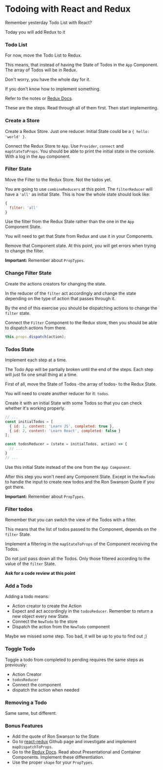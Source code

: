 # Todoing with React and Redux

Remember yesterday Todo List with React?

Today you will add Redux to it

### Todo List

For now, move the Todo List to Redux.

This means, that instead of having the State of Todos in the `App` Component. The array of Todos will be in Redux.

Don't worry, you have the whole day for it.

If you don't know how to implement something.

Refer to the notes or [Redux Docs](http://redux.js.org/docs/introduction/).

These are the steps. Read through all of them first. Then start implementing.

### Create a Store

Create a Redux Store. Just one reducer. Initial State could be a `{ hello: 'world' }`.

Connect the Redux Store to `App`. Use `Provider`, `connect` and `mapStateToProps`. You should be able to print the initial state in the console. With a log in the `App` component.

### Filter State

Move the Filter to the Redux Store. Not the todos yet.

You are going to use `combineReducers` at this point. The `filterReducer` will have a `'all'` as initial State. This is how the whole state should look like:

```javascript
{
  filter: 'all'
}
```

Use the filter from the Redux State rather than the one in the `App` Component State.

You will need to get that State from Redux and use it in your Components.

Remove that Component state. At this point, you will get errors when trying to change the filter.

**Important:** Remember about `PropTypes`.

### Change Filter State

Create the actions creators for changing the state.

In the reducer of the `filter` act accordingly and change the state depending on the type of action that passes through it.

By the end of this exercise you should be dispatching actions to change the `filter` state.

Connect the `Filter` Component to the Redux store, then you should be able to dispatch actions from there.

```javascript
this.props.dispatch(action);
```

### Todos State

Implement each step at a time.

The Todo App will be partially broken until the end of the steps. Each step will just fix one small thing at a time.

First of all, move the State of Todos -the array of todos- to the Redux State.

You will need to create another reducer for it: `todos`.

Create it with an initial State with some Todos so that you can check whether it's working properly.

```javascript
// ...
const initialTodos = [
  { id: 1, content: 'Learn JS', completed: true },
  { id: 2, content: 'Learn React', completed: false }
];

const todosReducer = (state = initialTodos, action) => {
  // ...
}
// ...
```

Use this initial State instead of the one from the `App Component`.

After this step you won't need any Component State. Except in the `NewTodo` to handle the input to create new todos and the Ron Swanson Quote if you got there.

**Important:** Remember about `PropTypes`.

### Filter todos

Remember that you can switch the view of the Todos with a filter.

This means that the list of todos passed to the Component, depends on the `filter` State.

Implement a filtering in the `mapStateToProps` of the Component receiving the Todos.

Do not just pass down all the Todos. Only those filtered according to the value of the `filter` State.

**Ask for a code review at this point**

### Add a Todo

Adding a todo means:

- Action creator to create the Action
- Expect and act accordingly in the `todosReducer`. Remember to return a new object every new State.
- Connect the `NewTodo` to the store
- Dispatch the action from the `NewTodo` component

Maybe we missed some step. Too bad, it will be up to you to find out ;)

### Toggle Todo

Toggle a todo from completed to pending requires the same steps as previously:

- Action Creator
- `todosReducer`
- Connect the component
- dispatch the action when needed

### Removing a Todo

Same same, but different.

### Bonus Features

- Add the quote of Ron Swanson to the State
- Go to [react-redux](https://github.com/reactjs/react-redux) Github page and investigate and implement `mapDispatchToProps`.
- Go to the [Redux Docs](http://redux.js.org/docs/basics/UsageWithReact.html). Read about Presentational and Container Components. Implement these differentiation.
- Use the proper `shape` for your `PropTypes`.
